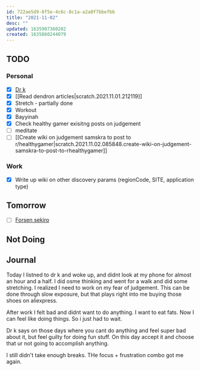 ```yaml
---
id: 722ae5d9-8f5e-4c6c-8c1a-a2a0f7bbefbb
title: "2021-11-02"
desc: ""
updated: 1635907360202
created: 1635860244079
---
```


## TODO

### Personal

- [x] [Dr k](https://www.twitch.tv/videos/1193129651)
- [x] [[Read dendron articles|scratch.2021.11.01.212119]]
- [x] Stretch - partially done
- [x] Workout
- [x] Bayyinah
- [x] Check healthy gamer exisitng posts on judgement
- [ ] meditate
- [ ] [[Create wiki on judgement samskra to post to r/healthygamer|scratch.2021.11.02.085848.create-wiki-on-judgement-samskra-to-post-to-rhealthygamer]]

### Work

- [x] Write up wiki on other discovery params (regionCode, SITE, application type)

## Tomorrow

- [ ] [Forsen sekiro](https://www.youtube.com/watch?v=8AyLnR0KB54&list=PLbfK-0Msr8f41AzhIQ0u6KaKYhbpyRuy3&index=1)

## Not Doing

## Journal

Today I listned to dr k and woke up, and didnt look at my phone for almost an hour and a half. I did osme thinking and went for a walk and did some stretching. I realized I need to work on my fear of judgement. This can be done through slow exposure, but that plays right into me buying those shoes on aliexpress.

After work I felt bad and didnt want to do anything. I want to eat fats. Now I can feel like doing things. So i just had to wait.

Dr k says on those days where you cant do anything and feel super bad about it, but feel guilty for doing fun stuff. On this day accept it and choose that ur not going to accomplish anything.

I still didn't take enough breaks. THe focus + frustration combo got me again.
